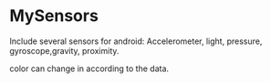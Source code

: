 # MySensors
Include several sensors for android: Accelerometer, light, pressure, gyroscope,gravity, proximity.

color can change in according to the data.
